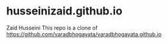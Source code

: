 # husseinizaid.github.io
Zaid Husseini
This repo is a clone of https://github.com/varadbhogayata/varadbhogayata.github.io

